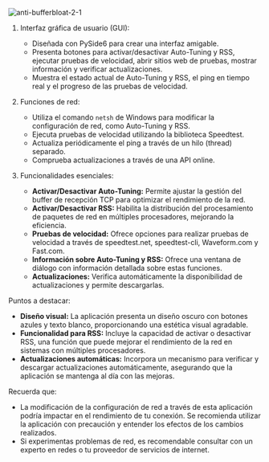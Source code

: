 ![anti-bufferbloat-2-1](https://github.com/marcosstgo/antibufferbloat/assets/50328367/aba70213-7038-42c2-848d-1bc36a528a9a)



1. Interfaz gráfica de usuario (GUI):
   - Diseñada con PySide6 para crear una interfaz amigable.
   - Presenta botones para activar/desactivar Auto-Tuning y RSS, ejecutar pruebas de velocidad, abrir sitios web de pruebas, mostrar información y verificar actualizaciones.
   - Muestra el estado actual de Auto-Tuning y RSS, el ping en tiempo real y el progreso de las pruebas de velocidad.

2. Funciones de red:
   - Utiliza el comando `netsh` de Windows para modificar la configuración de red, como Auto-Tuning y RSS.
   - Ejecuta pruebas de velocidad utilizando la biblioteca Speedtest.
   - Actualiza periódicamente el ping a través de un hilo (thread) separado.
   - Comprueba actualizaciones a través de una API online.

3. Funcionalidades esenciales:
   - **Activar/Desactivar Auto-Tuning:** Permite ajustar la gestión del buffer de recepción TCP para optimizar el rendimiento de la red.
   - **Activar/Desactivar RSS:** Habilita la distribución del procesamiento de paquetes de red en múltiples procesadores, mejorando la eficiencia.
   - **Pruebas de velocidad:** Ofrece opciones para realizar pruebas de velocidad a través de speedtest.net, speedtest-cli, Waveform.com y Fast.com.
   - **Información sobre Auto-Tuning y RSS:** Ofrece una ventana de diálogo con información detallada sobre estas funciones.
   - **Actualizaciones:** Verifica automáticamente la disponibilidad de actualizaciones y permite descargarlas.

Puntos a destacar:

- **Diseño visual:** La aplicación presenta un diseño oscuro con botones azules y texto blanco, proporcionando una estética visual agradable.
- **Funcionalidad para RSS:** Incluye la capacidad de activar o desactivar RSS, una función que puede mejorar el rendimiento de la red en sistemas con múltiples procesadores.
- **Actualizaciones automáticas:** Incorpora un mecanismo para verificar y descargar actualizaciones automáticamente, asegurando que la aplicación se mantenga al día con las mejoras.

Recuerda que:

- La modificación de la configuración de red a través de esta aplicación podría impactar en el rendimiento de tu conexión. Se recomienda utilizar la aplicación con precaución y entender los efectos de los cambios realizados.
- Si experimentas problemas de red, es recomendable consultar con un experto en redes o tu proveedor de servicios de internet.

